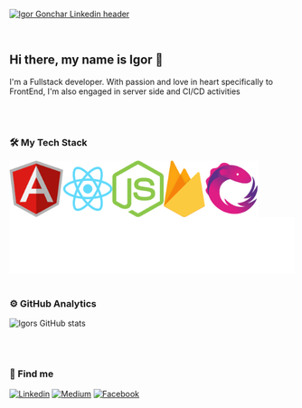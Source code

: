 [![Igor Gonchar Linkedin header](https://media-exp1.licdn.com/dms/image/C4E16AQFX4bM7ZRlDkA/profile-displaybackgroundimage-shrink_350_1400/0/1613136589594?e=1635984000&v=beta&t=6s8Jx_oEoamXkaDDsm69AHuCUu8SNXDSaO7HCvKbTP8)](https://www.linkedin.com/in/igor-gonchar)

<br/>

## Hi there, my name is Igor 👋

I'm a Fullstack developer. With passion and love in heart specifically to FrontEnd, I'm also engaged in server side and CI/CD activities

<br/>
<br/>

### 🛠 My Tech Stack

<div style="display:flex">
  <img height="100" src="https://github.com/GoncharIgor/GoncharIgor/blob/main/assets/angular-logo.svg"/>
  <img height="100" src="https://github.com/GoncharIgor/GoncharIgor/blob/main/assets/react-logo.svg"/>
  <img height="100" src="https://github.com/GoncharIgor/GoncharIgor/blob/main/assets/nodejs-logo.svg"/>
  <img height="100" src="https://github.com/GoncharIgor/GoncharIgor/blob/main/assets/firebase-logo.svg"/>
  <img height="100" src="https://github.com/GoncharIgor/GoncharIgor/blob/main/assets/rxjs-logo.svg"/>
</div>

<img src="tech-stack.svg" width="600" height="100" alt="css-in-readme">

<br/>
<br/>

### ⚙️ GitHub Analytics

<div>
  
![Igors GitHub stats](https://github-readme-stats.vercel.app/api?username=GoncharIgor&show_icons=true&hide=prs&include_all_commits=true&count_private=true)  
  
<!-- ![GitHub Streak](https://github-readme-streak-stats.herokuapp.com/?user=GoncharIgor) -->
  
</div>

<br/>
<br/>

### 🔎 Find me
[![Linkedin](https://img.shields.io/badge/LinkedIn-blue?style=for-the-badge&logo=LinkedIn&labelColor=2867B2)](https://www.linkedin.com/in/igor-gonchar)
[![Medium](https://img.shields.io/badge/Medium-grey?style=for-the-badge&logo=Medium&labelColor=black)](https://igorgonchar.medium.com)
[![Facebook](https://img.shields.io/badge/Facebook-blue?style=for-the-badge&logo=Facebook&labelColor=4267B2&logoColor=white)](https://www.facebook.com/igorgoncharua)


<!--

Here are some ideas to get you started:

- 🔭 I’m currently working on ...
- 🌱 I’m currently learning ...
- 👯 I’m looking to collaborate on ...
- 🤔 I’m looking for help with ...
- 💬 Ask me about ...
- 😄 Pronouns: ...
- ⚡ Fun fact: ...
-->
